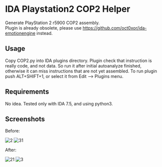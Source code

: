 # IDA Playstation2 COP2 Helper
 Generate PlayStation 2 r5900 COP2 assembly.<br>
 Plugin is already obsolete, please use https://github.com/oct0xor/ida-emotionengine instead.
 
## Usage
 Copy COP2.py into IDA plugins directory.
 Plugin check that instruction is really code, and not data.
 So run it after initial autoanalyze finished,
 otherwise it can miss instructions that are not yet assembled.
 To run plugin push ALT+SHIFT+1, or select it from Edit --> Plugins menu.

## Requirements
 No idea. Tested only with IDA 7.5, and using python3. 
 
## Screenshots
Before:

![2](https://user-images.githubusercontent.com/101417270/177142010-4c120e86-3980-4812-b8c9-08a8c39c16d5.jpg)
![31](https://user-images.githubusercontent.com/101417270/177142052-7eea4f85-7211-4b07-a2ba-a3cc41291fe7.jpg)

After:

![21](https://user-images.githubusercontent.com/101417270/177142069-c81a8116-9bb3-4b01-93fc-aa5f8428287c.jpg)
![3](https://user-images.githubusercontent.com/101417270/177142080-902ceba9-1165-4a6f-8e36-dd69360f317a.jpg)
